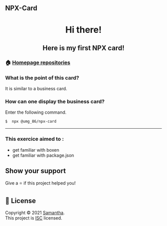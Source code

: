 ## NPX-Card

<h1 align="center"> Hi there!</h1> 
<h2 align="center"> Here is my first NPX card!</br>
<p>


### 🏠 [Homepage repositories](https://github.com/Samantha-35/NPX-Card)

### What is the point of this card?
It is similar to a business card.

<!-- ## Author

👤 **Samantha**

* Github: [@Samantha-35](https://github.com/Samantha-35) -->



### How can one display the business card?

Enter the following command.

```sh
$  npx @umg_86/npx-card
```
***
### This exercice aimed to :
* get familiar with boxen
* get familiar with package.json

## Show your support

Give a ⭐️ if this project helped you!

## 📝 License

Copyright © 2021 [Samantha](https://github.com/Samantha-35).<br />
This project is [ISC](https://github.com/Samantha-35/CLI/blob/master/LICENSE) licensed.



